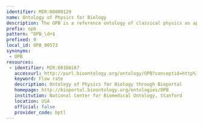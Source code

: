 ```yaml
---
identifier: MIR:00000129
name: Ontology of Physics for Biology
description: The OPB is a reference ontology of classical physics as applied to the dynamics of biological systems. It is designed to encompass the multiple structural scales (multiscale atoms to organisms) and multiple physical domains (multidomain fluid dynamics, chemical kinetics, particle diffusion, etc.) that are encountered in the study and analysis of biological organisms.
prefix: opb
pattern: ^OPB_\d+$
prefixed: 0
local_id: OPB_00573
synonyms:
 - OPB
resources:
 - identifier: MIR:00100167
   accessurl: http://purl.bioontology.org/ontology/OPB?conceptid=http%3A%2F%2Fbhi.washington.edu%2FOPB%23${lid}
   keyword: Flow rate
   description: Ontology of Physics for Biology through Bioportal
   homepage: http://bioportal.bioontology.org/ontologies/OPB
   institution: National Center for Biomedical Ontology, Stanford
   location: USA
   official: false
   provider_code: bptl
---
```

